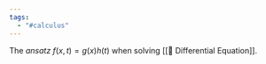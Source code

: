 ```yaml
---
tags:
  - "#calculus"
---
```

The $ansatz$ $f(x,t) = g(x)h(t)$ when solving [[📙 Differential Equation]].
